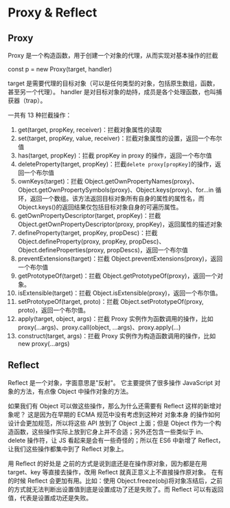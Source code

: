 # Proxy & Reflect

## Proxy

Proxy 是一个构造函数，用于创建一个对象的代理，从而实现对基本操作的拦截

const p = new Proxy(target, handler)

target 是需要代理的目标对象（可以是任何类型的对象，包括原生数组，函数，甚至另一个代理）。
handler 是对目标对象的劫持，成员是各个处理函数，也叫捕获器（trap）。

一共有 13 种拦截操作：

1. get(target, propKey, receiver)：拦截对象属性的读取
2. set(target, propKey, value, receiver)：拦截对象属性的设置，返回一个布尔值
3. has(target, propKey)：拦截 propKey in proxy 的操作，返回一个布尔值
4. deleteProperty(target, propKey)：拦截`delete proxy[propKey]`的操作，返回一个布尔值
5. ownKeys(target)：拦截 Object.getOwnPropertyNames(proxy)、Object.getOwnPropertySymbols(proxy)、Object.keys(proxy)、for...in 循环，返回一个数组。该方法返回目标对象所有自身的属性的属性名，而 Object.keys()的返回结果仅包括目标对象自身的可遍历属性。
6. getOwnPropertyDescriptor(target, propKey)：拦截 Object.getOwnPropertyDescriptor(proxy, propKey)，返回属性的描述对象
7. defineProperty(target, propKey, propDesc)：拦截 Object.defineProperty(proxy, propKey, propDesc)、Object.defineProperties(proxy, propDescs)，返回一个布尔值
8. preventExtensions(target)：拦截 Object.preventExtensions(proxy)，返回一个布尔值
9. getPrototypeOf(target)：拦截 Object.getPrototypeOf(proxy)，返回一个对象。
10. isExtensible(target)：拦截 Object.isExtensible(proxy)，返回一个布尔值。
11. setPrototypeOf(target, proto)：拦截 Object.setPrototypeOf(proxy, proto)，返回一个布尔值。
12. apply(target, object, args)：拦截 Proxy 实例作为函数调用的操作，比如 proxy(...args)、proxy.call(object, ...args)、proxy.apply(...)
13. construct(target, args)：拦截 Proxy 实例作为构造函数调用的操作，比如 new proxy(...args)

## Reflect

Reflect 是一个对象，字面意思是"反射"。
它主要提供了很多操作 JavaScript 对象的方法，有点像 Object 中操作对象的方法。

如果我们有 Object 可以做这些操作，那么为什么还需要有 Reflect 这样的新增对象呢？
这是因为在早期的 ECMA 规范中没有考虑到这种对 对象本身 的操作如何设计会更加规范，所以将这些 API 放到了 Object 上面；但是 Object 作为一个构造函数，这些操作实际上放到它身上并不合适；另外还包含一些类似于 in、delete 操作符，让 JS 看起来是会有一些奇怪的；所以在 ES6 中新增了 Reflect，让我们这些操作都集中到了 Reflect 对象上。

用 Reflect 的好处是
之前的方式是说到底还是在操作原对象，因为都是在用 target、key 等直接去操作，改用 Reflect 就真正意义上不直接操作原对象。
在有的时候 Reflect 会更加有用。比如：使用 Object.freeze(obj)将对象冻结后，之前的方式就无法判断出设置值到底是设置成功了还是失败了。而 Reflect 可以有返回值，代表是设置成功还是失败。
